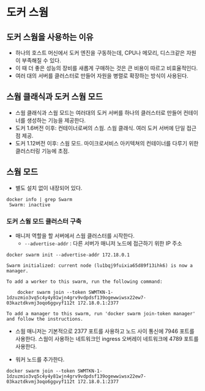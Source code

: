 # 도커 스웜

## 도커 스웜을 사용하는 이유

- 하나의 호스트 머신에서 도커 엔진을 구동하는데, CPU나 메모리, 디스크같은 자원이 부족해질 수 있다.
- 이 때 더 좋은 성능의 장비를 새롭게 구매하는 것은 큰 비용이 따르고 비효율적인다.
- 여러 대의 서버를 클러스터로 만들어 자원을 병렬로 확장하는 방식이 사용된다.

## 스웜 클래식과 도커 스웜 모드

- 스웜 클래식과 스웜 모드는 여러대의 도커 서버를 하나의 클러스터로 만들어 컨테이너를 생성하는 기능을 제공한다.
- 도커 1.6버전 이후: 컨테이너로써의 스웜. 스웜 클래식. 여러 도커 서버에 단일 접근점 제공.
- 도커 1.12버전 이후: 스웜 모드. 마이크로서비스 아키텍쳐의 컨테이너를 다루기 위한 클러스터링 기능에 초점.

## 스웜 모드

- 별도 설치 없이 내장되어 있다.

```shell
docker info | grep Swarm
 Swarm: inactive
```

### 도커 스웜 모드 클러스터 구축

- 매니저 역할을 할 서버에서 스웜 클러스터를 시작한다.
  - `--advertise-addr` : 다른 서버가 매니저 노드에 접근하기 위한 IP 주소

```shell
docker swarm init --advertise-addr 172.18.0.1

Swarm initialized: current node (lu1bqj9fuixia65d89f13ihk6) is now a manager.

To add a worker to this swarm, run the following command:

    docker swarm join --token SWMTKN-1-1dzuzmio3vq5c4y4y81wjn4grv9vdpdsf139ogewwiwsx22ew7-03kaztdkvmj3oqo6ggvyf112t 172.18.0.1:2377

To add a manager to this swarm, run 'docker swarm join-token manager' and follow the instructions.
```

- 스웜 매니저는 기본적으로 2377 포트를 사용하고 노드 사이 통신에 7946 포트를 사용한다. 스웜이 사용하는 네트워크인 ingress 오버레이 네트워크에 4789 포트를 사용한다.

- 워커 노드를 추가한다.

```shell
docker swarm join --token SWMTKN-1-1dzuzmio3vq5c4y4y81wjn4grv9vdpdsf139ogewwiwsx22ew7-03kaztdkvmj3oqo6ggvyf112t 172.18.0.1:2377
```